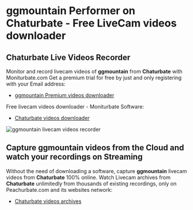 # ggmountain Performer on Chaturbate - Free LiveCam videos downloader

## Chaturbate Live Videos Recorder

Monitor and record livecam videos of **ggmountain** from **Chaturbate** with Moniturbate.com
Get a premium trial for free by just and only registering with your Email address:
* [ggmountain Premium videos downloader](https://moniturbate.com/request-demo-licence-key.html)

Free livecam videos downloader - Moniturbate Software:
* [Chaturbate videos downloader](https://moniturbate.com/moniturbate-download-software.html)

![ggmountain livecam videos recorder](https://peachurnet.com/templates/moniturbate-software.png)


## Capture ggmountain videos from the Cloud and watch your recordings on Streaming

Without the need of downloading a software, capture **ggmountain** livecam videos from **Chaturbate** 100% online.
Watch Livecam archives from **Chaturbate** unlimitedly from thousands of existing recordings, only on Peachurbate.com and its websites network:
* [Chaturbate videos archives](https://peachurnet.com/)